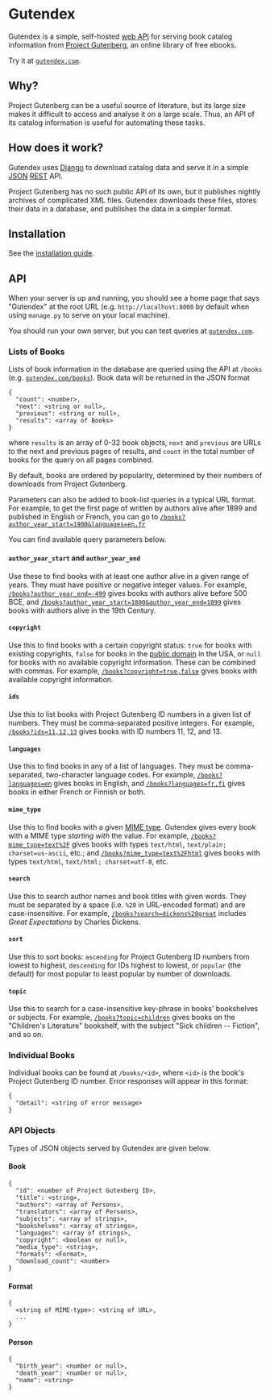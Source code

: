 Gutendex
========

Gutendex is a simple, self-hosted [web API](https://en.wikipedia.org/wiki/Web_API) for serving book
catalog information from [Project Gutenberg](https://www.gutenberg.org/wiki/Main_Page), an online
library of free ebooks.

Try it at [`gutendex.com`](http://gutendex.com).


Why?
----

Project Gutenberg can be a useful source of literature, but its large size makes it difficult to
access and analyse it on a large scale. Thus, an API of its catalog information is useful for
automating these tasks.


How does it work?
-----------------

Gutendex uses [Django](https://www.djangoproject.com) to download catalog data and serve it in a
simple [JSON](http://json.org) [REST](https://en.wikipedia.org/wiki/Representational_state_transfer)
API.

Project Gutenberg has no such public API of its own, but it publishes nightly archives of
complicated XML files. Gutendex downloads these files, stores their data in a database, and
publishes the data in a simpler format.


Installation
------------

See the [installation guide](https://github.com/garethbjohnson/gutendex/wiki/Installation-Guide).


API
---

When your server is up and running, you should see a home page that says "Gutendex" at the root URL
(e.g. `http://localhost:8000` by default when using `manage.py` to serve on your local machine).

You should run your own server, but you can test queries at [`gutendex.com`](http://gutendex.com).


### Lists of Books

Lists of book information in the database are queried using the API at `/books` (e.g.
[`gutendex.com/books`](http://gutendex.com/books)). Book data will be returned in the JSON format

```
{
  "count": <number>,
  "next": <string or null>,
  "previous": <string or null>,
  "results": <array of Books>
}
```

where `results` is an array of 0-32 book objects, `next` and `previous` are URLs to the next and
previous pages of results, and `count` in the total number of books for the query on all pages
combined.

By default, books are ordered by popularity, determined by their numbers of downloads from Project
Gutenberg.

Parameters can also be added to book-list queries in a typical URL format. For example, to get the
first page of written by authors alive after 1899 and published in English or French, you can go to
[`/books?author_year_start=1900&languages=en,fr`](http://gutendex.com/books?author_year_start=1900&languages=en,fr)

You can find available query parameters below.

#### `author_year_start` and `author_year_end`
Use these to find books with at least one author alive in a given range of years. They must have
positive or negative integer values. For example,
[`/books?author_year_end=-499`](http://gutendex.com/books?author_year_end=-499) gives books with
authors alive before 500 BCE, and
[`/books?author_year_start=1800&author_year_end=1899`](http://gutendex.com/books?author_year_start=1800&author_year_end=1899)
gives books with authors alive in the 19th Century.

#### `copyright`
Use this to find books with a certain copyright status: `true` for books with existing copyrights,
`false` for books in the [public domain](https://en.wikipedia.org/wiki/Public_domain) in the USA, or
`null` for books with no available copyright information. These can be combined with commas. For
example, [`/books?copyright=true,false`](http://gutendex.com/books?copyright=true,false) gives books
with available copyright information.

#### `ids`
Use this to list books with Project Gutenberg ID numbers in a given list of numbers. They must be
comma-separated positive integers. For example,
[`/books?ids=11,12,13`](http://gutendex.com/books?ids=11,12,13) gives books with ID numbers 11, 12,
and 13.

#### `languages`
Use this to find books in any of a list of languages. They must be comma-separated, two-character
language codes. For example, [`/books?languages=en`](http://gutendex.com/books?languages=en) gives
books in English, and [`/books?languages=fr,fi`](http://gutendex.com/books?languages=fr,fi) gives
books in either French or Finnish or both.

#### `mime_type`
Use this to find books with a given [MIME type](https://en.wikipedia.org/wiki/Media_type). Gutendex
gives every book with a MIME type *starting with* the value. For example,
[`/books?mime_type=text%2F`](http://gutendex.com/books?mime_type=text%2F) gives books with types
`text/html`, `text/plain; charset=us-ascii`, etc.; and
[`/books?mime_type=text%2Fhtml`](http://gutendex.com/books?mime_type=text%2Fhtml) gives books with
types `text/html`, `text/html; charset=utf-8`, etc.

#### `search`
Use this to search author names and book titles with given words. They must be separated by a space
(i.e. `%20` in URL-encoded format) and are case-insensitive. For example,
[`/books?search=dickens%20great`](http://gutendex.com/books?search=dickens%20great) includes *Great
Expectations* by Charles Dickens.

#### `sort`
Use this to sort books: `ascending` for Project Gutenberg ID numbers from lowest to highest,
`descending` for IDs highest to lowest, or `popular` (the default) for most popular to least
popular by number of downloads.

#### `topic`
Use this to search for a case-insensitive key-phrase in books' bookshelves or subjects. For example,
[`/books?topic=children`](http://gutendex.com/books?topic=children) gives books on the "Children's
Literature" bookshelf, with the subject "Sick children -- Fiction", and so on.


### Individual Books

Individual books can be found at `/books/<id>`, where `<id>` is the book's Project Gutenberg ID
number. Error responses will appear in this format:

```
{
  "detail": <string of error message>
}
```


### API Objects


Types of JSON objects served by Gutendex are given below.


#### Book

```
{
  "id": <number of Project Gutenberg ID>,
  "title": <string>,
  "authors": <array of Persons>,
  "translators": <array of Persons>,
  "subjects": <array of strings>,
  "bookshelves": <array of strings>,
  "languages": <array of strings>,
  "copyright": <boolean or null>,
  "media_type": <string>,
  "formats": <Format>,
  "download_count": <number>
}
```


#### Format

```
{
  <string of MIME-type>: <string of URL>,
  ...
}
```


#### Person

```
{
  "birth_year": <number or null>,
  "death_year": <number or null>,
  "name": <string>
}
```
